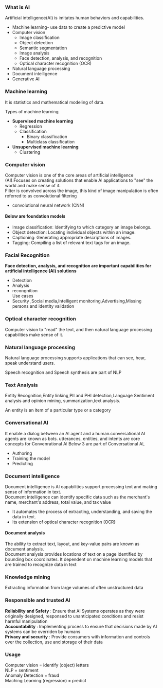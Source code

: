 ### What is AI
Artificial intelligence(AI) is imitates human behaviors and capabilities.  
* Machine learning-  use data to create a predictive model 
* Computer vision
  * Image classification
  * Object detection
  * Semantic segmentation
  * Image analysis
  * Face detection, analysis, and recognition
  * Optical character recognition (OCR)
* Natural language processing
* Document intelligence
* Generative AI

### Machine learning
It is statistics and mathematical modeling of data.

Types of machine learning
* **Supervised machine learning**
  * Regression
  * Classification
     * Binary classification
     * Multiclass classification
* **Unsupervised machine learning**
  *  Clustering
 
### Computer vision
Computer vision is one of the core areas of artificial intelligence (AI).Focuses on creating solutions that enable AI applications to "see" the world and make sense of it.  
Filter is convolved across the image, this kind of image manipulation is often referred to as convolutional filtering
* convolutional neural network (CNN)  
#### Below are foundation models
* Image classification: Identifying to which category an image belongs.
* Object detection: Locating individual objects within an image.
* Captioning: Generating appropriate descriptions of images.
* Tagging: Compiling a list of relevant text tags for an image.

### Facial Recognition

 **Face detection, analysis, and recognition are important capabilities for artificial intelligence (AI) solutions**
 * Detection
 * Analysis
 * recongnition  
 Use cases
 * Security ,Social media,Intelligent monitoring,Advertising,Missing persons and Identity validation  
### Optical character recognition
Computer vision to "read" the text, and then natural language processing capabilities make sense of it.

### Natural language processing
Natural language processing supports applications that can see, hear, speak understand users.  

Speech recognition and Speech synthesis are part  of NLP

### Text Analysis
Entity Recognition,Entity linking,PII and PHI detection,Language Sentiment analysis and opinion mining,
summarization,text analysis.

An entity is an item of a particular type or a category

### Conversational AI 
It enable a dialog between an AI agent and a human.conversational AI agents are known as bots. utterances, entities, and intents are core concepts for Convenrational AI
Below 3 are part of Conversational AL
* Authoring
* Training the model
* Predicting

### Document intelligence
Document intelligence is AI capabilities  support processing text and making sense of information in text.      
Document intelligence can identify specific data such as the merchant's name, merchant's address, total value, and tax value
* It automates the process of extracting, understanding, and saving the data in text.
* Its extension of optical character recognition (OCR)
#### Document analysis
The ability to extract text, layout, and key-value pairs are known as document analysis.    
Document analysis provides locations of text on a page identified by bounding box coordinates.
It dependent on machine learning models that are trained to recognize data in text


### Knowledge mining
Extracting information from large volumes of often unstructured data

### Responsible and trusted AI 

**Reliability and Safety** : Ensure that AI Systems operates as they were originally designed, responsed to unanticipated conditions and resist harmful manipulation   
**Accountability**  : Implementing process to ensure that decisions made by AI systems can be overriden by humans  
**Privacy and security** : Provide consumers with information and controls over the collection, use and storage of their data 

### Usage
Computer vision = identify (object) letters  
NLP = sentiment   
Anomaly Detection = fraud   
Maching Learning (regression) = predict   



